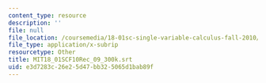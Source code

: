```yaml
---
content_type: resource
description: ''
file: null
file_location: /coursemedia/18-01sc-single-variable-calculus-fall-2010/e3d7283c26e25d47bb325065d1bab89f_MIT18_01SCF10Rec_09_300k.vtt
file_type: application/x-subrip
resourcetype: Other
title: MIT18_01SCF10Rec_09_300k.srt
uid: e3d7283c-26e2-5d47-bb32-5065d1bab89f
---
```

